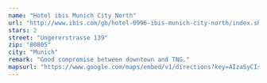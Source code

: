 ```yaml
---
name: "Hotel ibis Munich City North"
url: "http://www.ibis.com/gb/hotel-0996-ibis-munich-city-north/index.shtml"
stars: 2
street: "Ungererstrasse 139"
zip: "80805"
city: "Munich"
remark: "Good compromise between downtown and TNG."
mapsurl: "https://www.google.com/maps/embed/v1/directions?key=AIzaSyCIsyJgmJQ4L6tmhtsON8Ei8ReqM0cYDg4&origin=Ungererstrasse+139,80805+Munich&destination=Betastrasse+13a,+85774+Unterfoehring&zoom=12&mode=transit"
---
```

